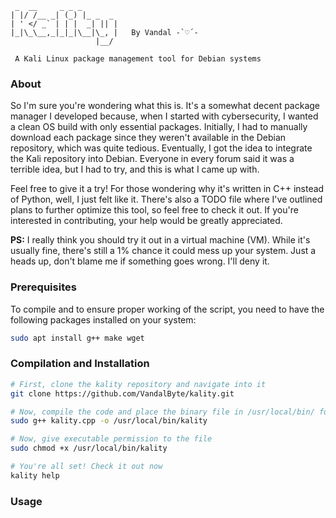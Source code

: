 ```
 _  __     _ _ _        
| |/ /__ _| (_) |_ _  _ 
| ' </ _` | | |  _| || |
|_|\_\__,_|_|_|\__|\_, |   By Vandal -`♡´-
                   |__/ 

 A Kali Linux package management tool for Debian systems
```

### About
So I'm sure you're wondering what this is. It's a somewhat decent package manager I developed because, when I started with cybersecurity, I wanted a clean OS build with only essential packages. Initially, I had to manually download each package since they weren't available in the Debian repository, which was quite tedious. Eventually, I got the idea to integrate the Kali repository into Debian. Everyone in every forum said it was a terrible idea, but I had to try, and this is what I came up with.

Feel free to give it a try! For those wondering why it's written in C++ instead of Python, well, I just felt like it. There's also a TODO file where I've outlined plans to further optimize this tool, so feel free to check it out. If you're interested in contributing, your help would be greatly appreciated.

**PS:** I really think you should try it out in a virtual machine (VM). While it's usually fine, there's still a 1% chance it could mess up your system. Just a heads up, don't blame me if something goes wrong. I'll deny it.

### Prerequisites
To compile and to ensure proper working of the script, you need to have the following packages installed on your system:
```bash
sudo apt install g++ make wget
```

### Compilation and Installation
```bash
# First, clone the kality repository and navigate into it
git clone https://github.com/VandalByte/kality.git

# Now, compile the code and place the binary file in /usr/local/bin/ for system-wide access
sudo g++ kality.cpp -o /usr/local/bin/kality

# Now, give executable permission to the file
sudo chmod +x /usr/local/bin/kality

# You're all set! Check it out now
kality help
```

### Usage